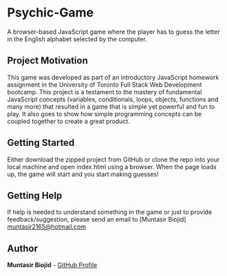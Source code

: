 # Psychic-Game

A browser-based JavaScript game where the player has to guess the letter in the English alphabet selected by the computer.

## Project Motivation

This game was developed as part of an introductory JavaScript homework assignment in the University of Toronto Full Stack Web Development bootcamp. This project is a testament to the mastery of fundamental JavaScript concepts (variables, conditionals, loops, objects, functions and many more) that resulted in a game that is simple yet powerful and fun to play. It also goes to show how simple programming concepts can be coupled together to create a great product.

## Getting Started

Either download the zipped project from GitHub or clone the repo into your local machine and open index.html using a browser. When the page loads up, the game will start and you start making guesses!

## Getting Help

If help is needed to understand something in the game or just to provide feedback/suggestion, please send an email to [Muntasir Biojid] muntasir2165@hotmail.com

## Author

**Muntasir Biojid** - [GitHub Profile](https://github.com/muntasir2165)
